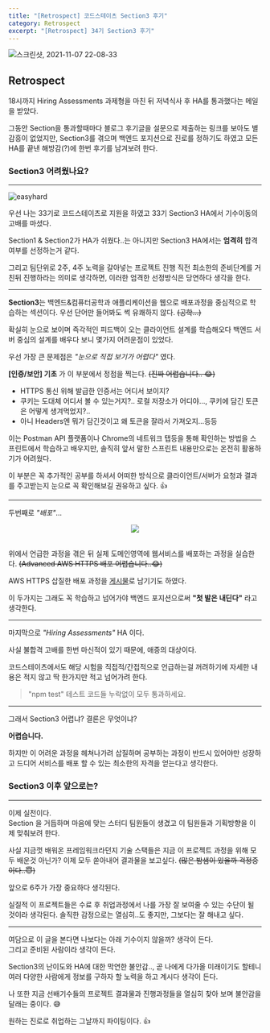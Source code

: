 ```yaml
---
title: "[Retrospect] 코드스테이츠 Section3 후기"
category: Retrospect
excerpt: "[Retrospect] 34기 Section3 후기"
---
```


![스크린샷, 2021-11-07 22-08-33](https://user-images.githubusercontent.com/83164003/140646268-d8056c13-e7ee-4ea5-8e15-e282a26f6a0d.png)

## Retrospect

18시까지 Hiring Assessments 과제형을 마친 뒤 저녁식사 후 HA를 통과했다는 메일을 받았다. 

그동안 Section을 통과할때마다 블로그 후기글을 설문으로 제출하는 링크를 보아도 별 감흥이 없었지만, Section3를 겪으며 백엔드 포지션으로 진로를 정하기도 하였고 모든 HA를 끝낸 해방감(?)에 한번 후기를 남겨보려 한다.

### Section3 어려웠나요?
---
![easyhard](https://user-images.githubusercontent.com/83164003/145323347-861351cd-23b9-4d2c-860c-a9e7234a596e.png)


우선 나는 33기로 코드스테이츠로 지원을 하였고 33기 Section3 HA에서 기수이동의 고배를 마셨다.

Section1 & Section2가 HA가 쉬웠다..는 아니지만 Section3 HA에서는 **엄격히** 합격 여부를 선정하는거 같다.

그리고 팀단위로 2주, 4주 노력을 갈아넣는 프로젝트 진행 직전 최소한의 준비단계를 거친뒤 진행하라는 의미로 생각하면, 이러한 엄격한 선정방식은 당연하다 생각을 한다. 

---
**Section3**는 백엔드&컴퓨터공학과 애플리케이션을 웹으로 배포과정을 중심적으로 학습하는 섹션이다. 우선 단어만 들어봐도 썩 유쾌하지 않다. ~~(공학...)~~ 

확실히 눈으로 보이며 즉각적인 피드백이 오는 클라이언트 설계를 학습해오다 백엔드 서버 중심의 설계를 배우다 보니 몇가지 어려운점이 있었다.

우선 가장 큰 문제점은 *"눈으로 직접 보기가 어렵다"* 였다.

**[인증/보안] 기초** 가 이 부분에서 정점을 찍는다. ~~(진짜 어렵습니다.. 😂)~~

- HTTPS 통신 위해 발급한 인증서는 어디서 보이지?
- 쿠키는 도대체 어디서 볼 수 있는거지?.. 로컬 저장소가 어디야..., 쿠키에 담긴 토큰은 어떻게 생겨먹었지?..
- 아니 Headers엔 뭐가 담긴것이고 왜 토큰을 잘라서 가져오지...등등

이는 Postman API 플랫폼이나 Chrome의 네트워크 탭등을 통해 확인하는 방법을 스프린트에서 학습하고 배우지만, 솔직히 앞서 말한 스프린트 내용만으로는 온전히 활용하기가 어려웠다. 

이 부분은 꼭 추가적인 공부를 하셔서 어떠한 방식으로 클라이언트/서버가 요청과 결과를 주고받는지 눈으로 꼭 확인해보길 권유하고 싶다.  👍

---
두번째로 *"배포"*...

<center><img src="https://user-images.githubusercontent.com/83164003/145323400-e3203fa4-b592-4032-9919-1c9b3262306a.png"/></center><br>

위에서 언급한 과정을 겪은 뒤 실제 도메인영역에 웹서비스를 배포하는 과정을 실습한다. ~~(Advanced AWS HTTPS 배포 어렵습니다..😂)~~

AWS HTTPS 삽질한 배포 과정을 <a href="https://jh8459.github.io/til/21.11.26.til/" target="_blank">게시물</a>로 남기기도 하였다.

이 두가지는 그래도 꼭 학습하고 넘어가야 백엔드 포지션으로써 **"첫 발은 내딘다"** 라고 생각한다.

---
마지막으로 *"Hiring Assessments"* HA 이다.

사실 불합격 고배를 한번 마신적이 있기 때문에, 애증의 대상이다.

코드스테이츠에서도 해당 시험을 직접적/간접적으로 언급하는걸 꺼려하기에 자세한 내용은 적지 않고 딱 한가지만 적고 넘어가려 한다.

> "npm test" 테스트 코드들 누락없이 모두 통과하세요.

---
그래서 Section3 어렵냐? 결론은 무엇이냐?

 **어렵습니다.**

하지만 이 어려운 과정을 헤쳐나가려 삽질하며 공부하는 과정이 반드시 있어야만 성장하고 드디어 서비스를 배포 할 수 있는 최소한의 자격을 얻는다고 생각한다.


### Section3 이후 앞으로는?
---
이제 실전이다.<br>
Section 을 거듭하며 마음에 맞는 스터디 팀원들이 생겼고 이 팀원들과 기획방향을 이제 맞춰보려 한다. 

사실 지금껏 배워온 프레임워크라던지 기술 스택들은 지금 이 프로젝트 과정을 위해 모두 배운것 아닌가? 이제 모두 쏟아내어 결과물을 보고싶다. ~~(많은 밤샘이 있을까 걱정중이다..😇)~~

앞으로 6주가 가장 중요하다 생각된다. 

실질적 이 프로젝트들은 수료 후 취업과정에서 나를 가장 잘 보여줄 수 있는 수단이 될 것이라 생각된다. 솔직한 감정으로는 열심히..도 좋지만, 그보다는 잘 해내고 싶다.

---
여담으로 이 글을 본다면 나보다는 아래 기수이지 않을까? 생각이 든다.<br>
그리고 준비된 사람이라 생각이 든다. 

Section3의 난이도와 HA에 대한 막연한 불안감..,  곧 나에게 다가올 미래이기도 할테니 여러 다양한 사람에게 정보를 구하자 할 노력을 하고 계시다 생각이 든다.

나 또한 지금 선배기수들의 프로젝트 결과물과 진행과정들을 열심히 찾아 보며 불안감을 달래는 중이다. 😅

원하는 진로로 취업하는 그날까지 파이팅이다. 👍
